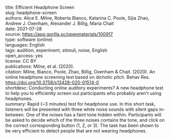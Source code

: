 title: Efficient Headphone Screen  
slug: headphone-screen  
authors: Alice E. Milne, Roberta Bianco, Katarina C. Poole, Sijia Zhao, Andrew J. Oxenham, Alexander J. Billig, Maria Chait  
date: 2021-07-28  
source: https://app.gorilla.sc/openmaterials/100917  
type: software (online)  
languages: English    
tags: audition, experiment, stimuli, noise, English  
open_access: yes  
license: CC BY  
publications: Milne, et al. (2020).  
citation: Milne, Bianco, Poole, Zhao, Billig, Oxenham & Chait. (2020). An online headphone screening test based on dichotic pitch. Behav Res. https://doi.org/10.3758/s13428-020-01514-0  
shortdesc: Conducting online auditory experiments? A new headphone test to help you to efficiently screen out participants who probably aren't using headphones.  
summary: Rapid (~3 minutes) test for headphone use. In this short task, listeners will be presented with three white noise sounds with silent gaps in-between. One of the noises has a faint tone hidden within. Participants will be asked to decide which of the three noises contains the tone, and click on the correct corresponding button (1, 2, or 3). The task has been shown to be very efficient to detect people that are not wearing headphones.  
